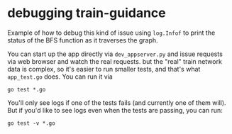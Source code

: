 # debugging train-guidance

Example of how to debug this kind of issue using `log.Infof` to print the status
of the BFS function as it traverses the graph.

You can start up the app directly via `dev_appserver.py` and issue requests via
web browser and watch the real requests. but the "real" train network data is
complex, so it's easier to run smaller tests, and that's what `app_test.go`
does. You can run it via

    go test *.go

You'll only see logs if one of the tests fails (and currently one of them will). But if you'd like to see logs even when the tests are passing, you can run:

    go test -v *.go
